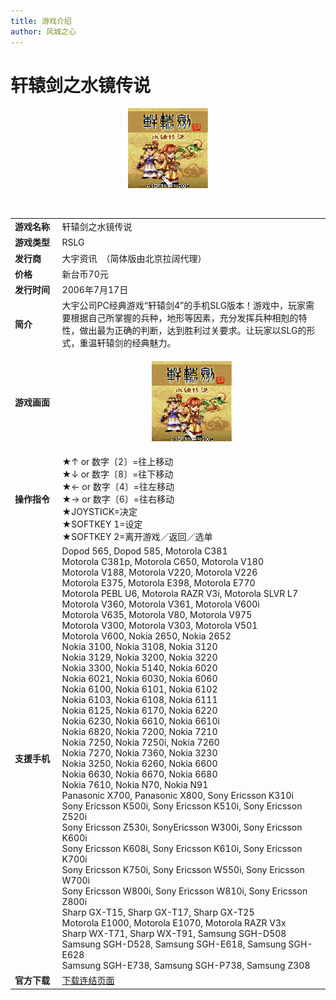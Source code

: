 ```yaml
---
title: 游戏介绍
author: 风城之心
---
```


# 轩辕剑之水镜传说

<center>

![轩辕飞噗噗](../../../public/img/games/mobi/mobi003.gif)   
</center>
<br>

<table border="0" width="100%">
  <tbody><tr>
    <td width="15%" ><b>游戏名称</b></td>
    <td >轩辕剑之水镜传说</td>
  </tr>
  <tr>
    <td width="15%" >
    <b>游戏类型</b></td>
    <td >RSLG</td>
  </tr>
  <tr>
    <td width="15%" >
    <b>发行商</b></td>
    <td >大宇资讯　（简体版由北京拉阔代理）</td>
  </tr>
  <tr>
    <td width="15%" ><b>价格</b></td>
    <td >新台币70元</td>
  </tr>
  <tr>
    <td width="15%" ><b>发行时间</b></td>
    <td >2006年7月17日</td>
  </tr>
  <tr>
    <td width="15%" ><b>简介</b></td>
    <td >
    大宇公司PC经典游戏“轩辕剑4”的手机SLG版本！游戏中，玩家需要根据自己所掌握的兵种，地形等因素，充分发挥兵种相剋的特性，做出最为正确的判断，达到胜利过关要求。让玩家以SLG的形式，重温轩辕剑的经典魅力。</td>
  </tr>
  <tr>
    <td width="15%" ><b>游戏画面</b></td>
    <td >
<center>

![轩辕飞噗噗](../../../public/img/games/mobi/AM047_Sword4.gif)   
</center>
    </td>
  </tr>
  <tr>
    <td width="15%" ><b>操作指令</b></td>
    <td >
    ★↑ or 数字〔2〕=往上移动<br>
    ★↓ or 数字〔8〕=往下移动<br>
    ★← or 数字〔4〕=往左移动<br>
    ★→ or 数字〔6〕=往右移动<br>
    ★JOYSTICK=决定<br>
    ★SOFTKEY 1=设定<br>
    ★SOFTKEY 2=离开游戏／返回／选单</td>
  </tr>
  <tr>
    <td width="15%" ><b>支援手机</b></td>
    <td >
    Dopod 565, Dopod 585, Motorola C381<br>
    Motorola C381p, Motorola C650, Motorola V180<br>
    Motorola V188, Motorola V220, Motorola V226<br>
    Motorola E375, Motorola E398, Motorola E770<br>
    Motorola PEBL U6, Motorola RAZR V3i, Motorola SLVR L7<br>
    Motorola V360, Motorola V361, Motorola V600i<br>
    Motorola V635, Motorola V80, Motorola V975<br>
    Motorola V300, Motorola V303, Motorola V501<br>
    Motorola V600, Nokia 2650, Nokia 2652<br>
    Nokia 3100, Nokia 3108, Nokia 3120<br>
    Nokia 3129, Nokia 3200, Nokia 3220<br>
    Nokia 3300, Nokia 5140, Nokia 6020<br>
    Nokia 6021, Nokia 6030, Nokia 6060<br>
    Nokia 6100, Nokia 6101, Nokia 6102<br>
    Nokia 6103, Nokia 6108, Nokia 6111<br>
    Nokia 6125, Nokia 6170, Nokia 6220<br>
    Nokia 6230, Nokia 6610, Nokia 6610i<br>
    Nokia 6820, Nokia 7200, Nokia 7210<br>
    Nokia 7250, Nokia 7250i, Nokia 7260<br>
    Nokia 7270, Nokia 7360, Nokia 3230<br>
    Nokia 3250, Nokia 6260, Nokia 6600<br>
    Nokia 6630, Nokia 6670, Nokia 6680<br>
    Nokia 7610, Nokia N70, Nokia N91<br>
    Panasonic X700, Panasonic X800, Sony Ericsson K310i<br>
    Sony Ericsson K500i, Sony Ericsson K510i, Sony Ericsson Z520i<br>
    Sony Ericsson Z530i, SonyEricsson W300i, Sony Ericsson K600i<br>
    Sony Ericsson K608i, Sony Ericsson K610i, Sony Ericsson K700i<br>
    Sony Ericsson K750i, Sony Ericsson W550i, Sony Ericsson W700i<br>
    Sony Ericsson W800i, Sony Ericsson W810i, Sony Ericsson Z800i<br>
    Sharp GX-T15, Sharp GX-T17, Sharp GX-T25<br>
    Motorola E1000, Motorola E1070, Motorola RAZR V3x<br>
    Sharp WX-T71, Sharp WX-T91, Samsung SGH-D508<br>
    Samsung SGH-D528, Samsung SGH-E618, Samsung SGH-E628<br>
    Samsung SGH-E738, Samsung SGH-P738, Samsung Z308</td>
  </tr>
  <tr>
    <td width="15%" ><b>官方下载</b></td>
    <td >
    <a href="http://web.gamecool.com.tw/Game.asp?game_id=Sword4">下载连结页面</a></td>
  </tr>
  </tbody></table>
  

<style scoped>
  .vp-doc td {
    border: 1px solid #e2e2e3; 
    padding: 10px 15px;
}

  .vp-doc th {
    border: 1px solid #e2e2e3; 
    padding: 10px 15px;
    height:30px;
}
</style>